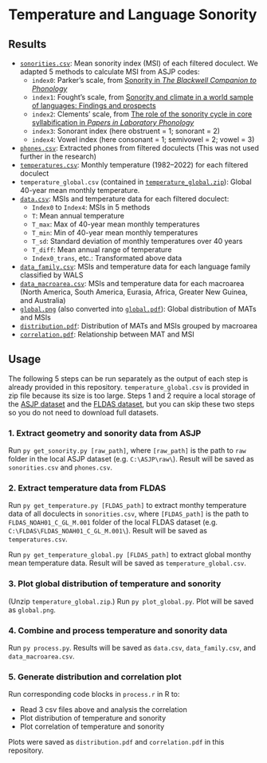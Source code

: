 # Temperature and Language Sonority

## Results

- [`sonorities.csv`](sonorities.csv): Mean sonority index (MSI) of each filtered doculect. We adapted 5 methods to calculate MSI from ASJP codes:
  - `index0`: Parker’s scale, from [Sonority in *The Blackwell Companion to Phonology*](https://doi.org/10.1002/9781444335262.wbctp0049)
  - `index1`: Fought’s scale, from [Sonority and climate in a world sample of languages: Findings and prospects](https://doi.org/10.1177/1069397103259439)
  - `index2`: Clements’ scale, from [The role of the sonority cycle in core syllabification in *Papers in Laboratory Phonology*](https://doi.org/10.1017/cbo9780511627736.017)
  - `index3`: Sonorant index (here obstruent = 1; sonorant = 2)
  - `index4`: Vowel index (here consonant = 1; semivowel = 2; vowel = 3)
- [`phones.csv`](phones.csv): Extracted phones from filtered doculects (This was not used further in the research)
- [`temperatures.csv`](temperatures.csv): Monthly temperature (1982–2022) for each filtered doculect
- `temperature_global.csv` (contained in [`temperature_global.zip`](temperature_global.zip)): Global 40-year mean monthly temperature.
- [`data.csv`](data.csv): MSIs and temperature data for each filtered doculect:
  - `Index0` to `Index4`: MSIs in 5 methods
  - `T`: Mean annual temperature
  - `T_max`: Max of 40-year mean monthly temperatures
  - `T_min`: Min of 40-year mean monthly temperatures
  - `T_sd`: Standard deviation of monthly temperatures over 40 years
  - `T_diff`: Mean annual range of temperature
  - `Index0_trans`, etc.: Transformated above data
- [`data_family.csv`](data_family.csv): MSIs and temperature data for each language family classified by WALS
- [`data_macroarea.csv`](data_macroarea.csv): MSIs and temperature data for each macroarea (North America, South America, Eurasia, Africa, Greater New Guinea, and Australia)
- [`global.png`](global.png) (also converted into [`global.pdf`](global.pdf)): Global distribution of MATs and MSIs
- [`distribution.pdf`](distribution.pdf): Distribution of MATs and MSIs grouped by macroarea
- [`correlation.pdf`](correlation.pdf): Relationship between MAT and MSI

## Usage

The following 5 steps can be run separately as the output of each step is already provided in this repository. `temperature_global.csv` is provided in zip file because its size is too large. Steps 1 and 2 require a local storage of the [ASJP dataset](https://github.com/lexibank/asjp) and the [FLDAS dataset](https://hydro1.gesdisc.eosdis.nasa.gov/data/FLDAS/FLDAS_NOAH01_C_GL_M.001/), but you can skip these two steps so you do not need to download full datasets.

### 1. Extract geometry and sonority data from ASJP

Run `py get_sonority.py [raw_path]`, where `[raw_path]` is the path to `raw` folder in the local ASJP dataset (e.g. `C:\ASJP\raw\`). Result will be saved as `sonorities.csv` and `phones.csv`.

### 2. Extract temperature data from FLDAS

Run `py get_temperature.py [FLDAS_path]` to extract monthy temperature data of all doculects in `sonorities.csv`, where `[FLDAS_path]` is the path to `FLDAS_NOAH01_C_GL_M.001` folder of the local FLDAS dataset (e.g. `C:\FLDAS\FLDAS_NOAH01_C_GL_M.001\`). Result will be saved as `temperatures.csv`.

Run `py get_temperature_global.py [FLDAS_path]` to extract global monthy mean temperature data. Result will be saved as `temperature_global.csv`.

### 3. Plot global distribution of temperature and sonority

(Unzip `temperature_global.zip`.) Run `py plot_global.py`. Plot will be saved as `global.png`.

### 4. Combine and process temperature and sonority data

Run `py process.py`. Results will be saved as `data.csv`, `data_family.csv`, and `data_macroarea.csv`.

### 5. Generate distribution and correlation plot

Run corresponding code blocks in `process.r` in R to:

- Read 3 csv files above and analysis the correlation
- Plot distribution of temperature and sonority
- Plot correlation of temperature and sonority

Plots were saved as `distribution.pdf` and `correlation.pdf` in this repository.
